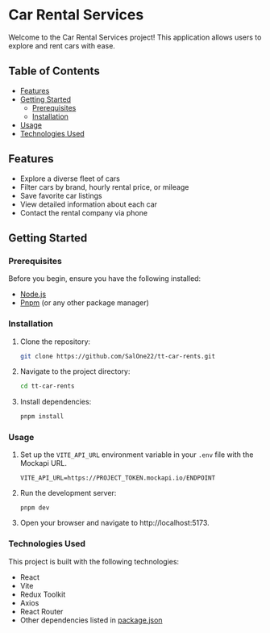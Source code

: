 # Car Rental Services

Welcome to the Car Rental Services project! This application allows users to explore and rent cars with ease.

## Table of Contents

- [Features](#features)
- [Getting Started](#getting-started)
    - [Prerequisites](#prerequisites)
    - [Installation](#installation)
- [Usage](#usage)
- [Technologies Used](#technologies-used)

## Features

- Explore a diverse fleet of cars
- Filter cars by brand, hourly rental price, or mileage
- Save favorite car listings
- View detailed information about each car
- Contact the rental company via phone

## Getting Started

### Prerequisites

Before you begin, ensure you have the following installed:

- [Node.js](https://nodejs.org/)
- [Pnpm](https://pnpm.io/) (or any other package manager)

### Installation

1. Clone the repository:
    ```bash
    git clone https://github.com/SalOne22/tt-car-rents.git
    ```
2. Navigate to the project directory:
    ```bash
    cd tt-car-rents
    ```
3. Install dependencies:
    ```bash
    pnpm install
    ```

### Usage

1. Set up the `VITE_API_URL` environment variable in your `.env` file with the Mockapi URL.
    ```env
    VITE_API_URL=https://PROJECT_TOKEN.mockapi.io/ENDPOINT
    ```
2. Run the development server:
    ```
    pnpm dev
    ```
3. Open your browser and navigate to http://localhost:5173.

### Technologies Used

This project is built with the following technologies:

- React
- Vite
- Redux Toolkit
- Axios
- React Router
- Other dependencies listed in [package.json](package.json)